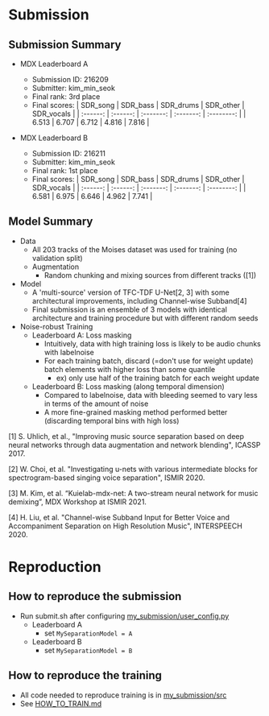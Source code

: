 # Submission

## Submission Summary

* MDX Leaderboard A
	* Submission ID: 216209
	* Submitter: kim_min_seok
	* Final rank: 3rd place
	* Final scores:
	  |  SDR_song | SDR_bass | SDR_drums | SDR_other | SDR_vocals |
	  | :------: | :------: | :-------: | :-------: | :--------: |
	  |   6.513   |  6.707   |  6.712    |  4.816    |   7.816    |
	  	  
* MDX Leaderboard B
	* Submission ID: 216211
	* Submitter: kim_min_seok
	* Final rank: 1st place
	* Final scores:
	  |  SDR_song | SDR_bass | SDR_drums | SDR_other | SDR_vocals |
	  | :------: | :------: | :-------: | :-------: | :--------: |
	  |   6.581   |  6.975   |  6.646    |  4.962    |   7.741    |

## Model Summary

* Data
  * All 203 tracks of the Moises dataset was used for training (no validation split)
  * Augmentation
    * Random chunking and mixing sources from different tracks ([1])
* Model
  * A 'multi-source' version of TFC-TDF U-Net[2, 3] with some architectural improvements, including Channel-wise Subband[4]
  * Final submission is an ensemble of 3 models with identical architecture and training procedure but with different random seeds 
* Noise-robust Training
  * Leaderboard A: Loss masking
      * Intuitively, data with high training loss is likely to be audio chunks with labelnoise
	  * For each training batch, discard (=don't use for weight update) batch elements with higher loss than some quantile 
		  * ex) only use half of the training batch for each weight update
  * Leaderboard B: Loss masking (along temporal dimension)
      * Compared to labelnoise, data with bleeding seemed to vary less in terms of the amount of noise
      * A more fine-grained masking method performed better (discarding temporal bins with high loss) 

[1] S. Uhlich, et al., "Improving music source separation based on deep neural networks through data augmentation and network blending", ICASSP 2017.

[2] W. Choi, et al. "Investigating u-nets with various intermediate blocks for spectrogram-based singing voice separation", ISMIR 2020.

[3] M. Kim, et al. “Kuielab-mdx-net: A two-stream neural network for music demixing”, MDX Workshop at ISMIR 2021.

[4] H. Liu, et al. "Channel-wise Subband Input for Better Voice and Accompaniment Separation on High Resolution Music", INTERSPEECH 2020.


# Reproduction

## How to reproduce the submission
- Run submit.sh after configuring [my_submission/user_config.py](my_submission/user_config.py)
	- Leaderboard A
		- set ```MySeparationModel = A```
	- Leaderboard B
		- set ```MySeparationModel = B```

## How to reproduce the training
- All code needed to reproduce training is in [my_submission/src](my_submission/src)
- See [HOW_TO_TRAIN.md](my_submission/src/HOW_TO_TRAIN.md)
